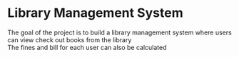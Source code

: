 # Library Management System
The goal of the project is to build a library management 
system where users can view check out books from the library  
The fines and bill for each user can also be calculated
